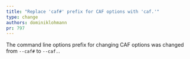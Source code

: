 ```yaml
---
title: "Replace 'caf#' prefix for CAF options with 'caf.'"
type: change
authors: dominiklohmann
pr: 797
---
```


The command line options prefix for changing CAF options was changed from
`--caf#` to `--caf.`.
